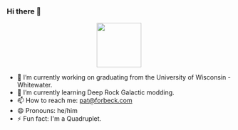 ### Hi there 👋
<div id="header" align="center">
  <img src="https://media.giphy.com/media/Cg41tz5aEc7vCio8Zn/giphy.gif" width="100"/>
</div>

- 🔭 I’m currently working on graduating from the University of Wisconsin - Whitewater.
- 🌱 I’m currently learning Deep Rock Galactic modding.
- 📫 How to reach me: pat@forbeck.com
- 😄 Pronouns: he/him
- ⚡ Fun fact: I'm a Quadruplet.

<!--
**pforbeck/pforbeck** is a ✨ _special_ ✨ repository because its `README.md` (this file) appears on your GitHub profile.

Here are some ideas to get you started:

- 🔭 I’m currently working on ...
- 🌱 I’m currently learning ...
- 👯 I’m looking to collaborate on ...
- 🤔 I’m looking for help with ...
- 💬 Ask me about ...
- 📫 How to reach me: ...
- 😄 Pronouns: ...
- ⚡ Fun fact: ...
-->
